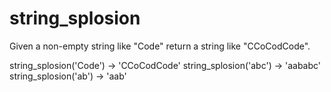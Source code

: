 # string_splosion

Given a non-empty string like "Code" return a string like "CCoCodCode".

string_splosion('Code') → 'CCoCodCode'
string_splosion('abc') → 'aababc'
string_splosion('ab') → 'aab'